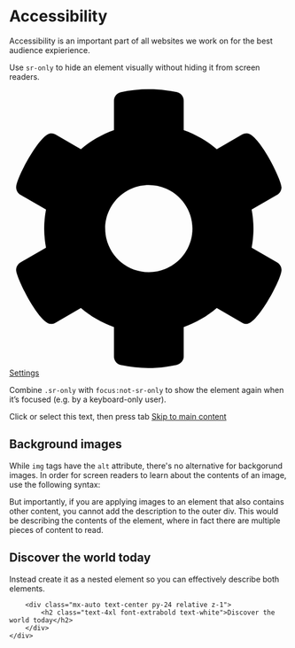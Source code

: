 # Accessibility
Accessibility is an important part of all websites we work on for the best audience expierience.

Use `sr-only` to hide an element visually without hiding it from screen readers.

<code-preview heading="Screen reader text">
    <a href="#">
        <svg class="icon w-20 h-20" xmlns="http://www.w3.org/2000/svg" viewBox="0 0 512 512"><path d="M499.5 332c0-5.66-3.112-11.13-8.203-14.07l-46.61-26.91C446.8 279.6 448 267.1 448 256s-1.242-23.65-3.34-35.02l46.61-26.91c5.092-2.941 8.203-8.411 8.203-14.07c0-14.1-41.98-99.04-63.86-99.04c-2.832 0-5.688 .7266-8.246 2.203l-46.72 26.98C362.9 94.98 342.4 83.1 320 75.16V21.28c0-7.523-5.162-14.28-12.53-15.82C290.8 1.977 273.7 0 256 0s-34.85 1.977-51.48 5.461C197.2 7.004 192 13.76 192 21.28v53.88C169.6 83.1 149.1 94.98 131.4 110.1L84.63 83.16C82.08 81.68 79.22 80.95 76.39 80.95c-19.72 0-63.86 81.95-63.86 99.04c0 5.66 3.112 11.13 8.203 14.07l46.61 26.91C65.24 232.4 64 244 64 256s1.242 23.65 3.34 35.02l-46.61 26.91c-5.092 2.941-8.203 8.411-8.203 14.07c0 14.1 41.98 99.04 63.86 99.04c2.832 0 5.688-.7266 8.246-2.203l46.72-26.98C149.1 417 169.6 428.9 192 436.8v53.88c0 7.523 5.162 14.28 12.53 15.82C221.2 510 238.3 512 255.1 512s34.85-1.977 51.48-5.461C314.8 504.1 320 498.2 320 490.7v-53.88c22.42-7.938 42.93-19.82 60.65-34.97l46.72 26.98c2.557 1.477 5.416 2.203 8.246 2.203C455.3 431 499.5 349.1 499.5 332zM256 336c-44.11 0-80-35.89-80-80S211.9 176 256 176s80 35.89 80 80S300.1 336 256 336z"></path></svg>
        <span class="sr-only">Settings</span>
    </a>
</code-preview>

Combine `.sr-only` with `focus:not-sr-only` to show the element again when it’s focused (e.g. by a keyboard-only user).

<code-preview heading="Focusing on text">
    Click or select this text, then press tab
    <a class="sr-only focus:not-sr-only" href="#content">Skip to main content</a>
</code-preview>

## Background images
While `img` tags have the `alt` attribute, there's no alternative for backgorund images. In order for screen readers to learn about the contents of an image, use the following syntax:

<code-preview heading="Background images alt text">
    <div class="img-cover aspect aspect-21x9" role="img" aria-label="The wonders of space" style="background-image: url('https://images.unsplash.com/photo-1468276311594-df7cb65d8df6?auto=format&fit=crop&w=1400&q=80');"></div>
</code-preview>

But importantly, if you are applying images to an element that also contains other content, you cannot add the description to the outer div. This would be describing the contents of the element, where in fact there are multiple pieces of content to read.

<code-preview heading="Don't do this!">
    <!-- Don't do this! -->
    <div class="img-cover" role="img" aria-label="The wonders of space" style="background-image: url('https://images.unsplash.com/photo-1468276311594-df7cb65d8df6?auto=format&fit=crop&w=1400&q=80');">
        <div class="mx-auto text-center py-24">
            <h2 class="text-4xl font-extrabold text-white">Discover the world today</h2>
        </div>
    </div>
</code-preview>

Instead create it as a nested element so you can effectively describe both elements.

<code-preview heading="The proper way to use background images">
    <div class="relative">
        <div class="img-cover aspect aspect-21x9 absolute inset-0" role="img" aria-label="The wonders of space" style="background-image: url('https://images.unsplash.com/photo-1468276311594-df7cb65d8df6?auto=format&fit=crop&w=1400&q=80');"></div>

        <div class="mx-auto text-center py-24 relative z-1">
            <h2 class="text-4xl font-extrabold text-white">Discover the world today</h2>
        </div>
    </div>
</code-preview>
